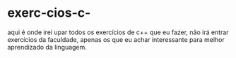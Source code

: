 # exerc-cios-c-
aqui é onde irei upar todos os exercícios de c++ que eu fazer, não irá entrar exercícios da faculdade, apenas os que eu achar interessante para melhor aprendizado da linguagem.
